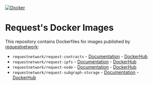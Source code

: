 [![Docker](https://badgen.net/badge/icon/docker?icon=docker&label)](https://hub.docker.com/u/requestnetwork)

# Request's Docker Images

This repository contains Dockerfiles for images published by [requestnetwork](https://hub.docker.com/u/requestnetwork):
- `requestnetwork/request-contracts` - [Documentation](./request-contracts/README.md) - [DockerHub](https://hub.docker.com/r/requestnetwork/request-contracts)
- `requestnetwork/request-ipfs` - [Documentation](./request-ipfs/README.md) - [DockerHub](https://hub.docker.com/r/requestnetwork/request-ipfs)
- `requestnetwork/request-node` - [Documentation](./request-node/README.md) - [DockerHub](https://hub.docker.com/r/requestnetwork/request-node)
- `requestnetwork/request-subgraph-storage` - [Documentation](./request-subgraph-storage/README.md) - [DockerHub](https://hub.docker.com/r/requestnetwork/request-subgraph-storage)

